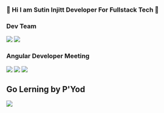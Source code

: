 ### :whale: Hi I am Sutin Injitt Developer For Fullstack Tech :snake:

### Dev Team 

<img src="https://lh3.googleusercontent.com/lGtfAUSn3f2-23cWDkbvHQ4Wq1SmIspwYvlKMdZLmqOr6UixVqH14GLlqemx26doTagKmeyFmk9Hnn4BUftxNvEDLR7XGxOk_ommIiko0Q6eQL37draSnEhVckEqjm6HY4xOkYI4e-nUaFxSZN-4su9ax0A1wRS-SBQID8cy7o82FFx3dnx4aJPusxxGa8moMzC1O2WRFMUj1TZj72WIiFX0r02rbY_tzccxEl7nmcglUlAl1UddFIjCnTz0rB0pdjZW8n4mQxzdysg5cp-wLR-XQUcYWR-bCfmXD3YP4uzbXTNnzBza9vZkQFn3SuFCkdcjnGpyGOjRgCR6qPYSViOe4eGN81ekrhIhppxpxRGcJ_5K_gDgUvAQCewrL_iquLwe3OTBL-6OM287VqQ3YtLG1ZE08lqaaEr9uceqxUIKtx_Fb1R1dMTCjhc5qjuIfChRQdna_Jm18BXhQ1W5Ws7SIAS7eoYSTZQmnL5JtKba1Y6qc0peyaTROhGYJKr4j-87oauCqmKuk0RQnl5-Wl5MKb_peNk123Uip491Mxb219p1fNblB8cshF-xVMYeubDp5Wuxz9tI8F6uCQN815fagkZhckMTqwzzuMDpNk8PSeFHI2ZwCXiUgmbyCGhC2ik5QN7u8l7xOl3-O7Zf7jq52OiWMvpjiguA_82M0Xhkd64XxGXqsm3Js9qKlg=w1080-h810-no?authuser=0" />

<img src="https://scontent.fbkk5-5.fna.fbcdn.net/v/t1.0-9/116791496_2699106467031890_8103958000842022234_o.jpg?_nc_cat=100&_nc_sid=730e14&_nc_eui2=AeFWUPKcO54P6jEK8i4RTTwF2lWN95y_TKnaVY33nL9MqTRcskW794QCccnCsUVpKVyHOdxbSSj4hkE56c7-RsTk&_nc_ohc=wZyPCJ3Hh7UAX-hsTjM&_nc_ht=scontent.fbkk5-5.fna&oh=b3acf2f2a1cd494b4c4aaf38842cbb56&oe=5F4B434D" />

### Angular Developer Meeting

<img src="https://lh3.googleusercontent.com/txMt3mNl5ykH50c-HFZL-GWeMjyvizU4q2pd5NCUJnrBt4K9bE4Bc4O4iQaEOi2m-EWfIragUvBG_I8t1zRZSF1Or8cpP83Z4mi8WstxTI-wGc_63y65A-HwyjcCw3Ufam0Os6pt6Q_NlkWp8HEwpP0U6_XSzFmnUpPsSJtv0RQikyUQbIEPmIqUMK0OhqIlArv6MiUIrjLJa5F2sCPNoAaZcFHDRcpM5YewzG4LiCUP1oIs9Gt1UMzoxYmRO4ZCCmdc2-XAcYAWaYzDR0RGEc15tTAEbmUQ3N1qg7P8vnVbeB1vom0bTBLi3qemHwKVQT4caDlkBEk-M3iITL9JvnmORqFA17x1qlO8x39iSR-20bz_lzx3YXKUpQwnAw4OhAUWwR6IhDjHuWiLUSUuIPslXjO-_fDUPZihTdjRWAkIoPhGdzVNKoAtUOLtCnwdcZiybLLIeWpwUOz0H9z1hprkHGg6KptiLJrMmy5sJdtKh-GZ3u2qE7e6jMjEALec8fZNRu44n8hwY-khsaodsxV_z-gE_SUdngUHC75zQlq6R3t7u98i5scx7vlBjAuaxRcE-P19lpOMCYrLQ3mLJ1nzqds6T-25appg3VRot-PWGldNxJ8Mrklh8A1I6e-P72o_L9SbyZ0eZREtpCxF829Mj9ZHS7ym4ljlOR2CPiTjbXq1cbHO7_f3rHEd6g=w2340-h1080-no?authuser=0" />

<img src="https://lh3.googleusercontent.com/xDeTULM6rbYiBFzclKdIBGSx9P3njCjr7E5rMPy8gi1eEV7OZmWq6SzuzzyusBe7huLEaK-DTZ7_9CS5P79GfsTQQXV9a8HrPXQVDShPjVNB2VqPdbrUOZfERcDW27rNAKhITKv1IhNiTDtgP0-hdz-74Q2-ttzNkAfiDHYn95rVwI0klcfZNdLZhG8w66Evq6s6q297ciqvOQ85q5xG4t8Kx1Too5fpmRzXdB_h_58FemLHWtz5XzwF9x76qTtkOUeuE36ifmjfMbCdDGXrXq5e73VH7Eswo40IbX0_0j8cjbAGnMtNe1ESb4LS8IM0kyMu3U6ubj-WpO37cKEIj4YbD4mt7ghEAB6UD7VgSSmy-zBtbapwG9BQOSa_et_z5o6Fz20QLFfu7FlcX4NP4X4JR8KW7JSQQt4X8mZcmfTX4yb97GnuFY4LTbJCIrH2S81QBfYbOEavRgesFENt8schTLynofYKHiFCIldpmBYBPhhfLs4YLKSjCg5C3sAGEp7HLZPPScCXK-h6yKyR7QvTS5RlJTQVhyG-psJ8TYA57gePAi4lxaFmSVHamrVtpk65lKCKqigOccn52xXKTN77aYMfhB69pi43VwYkPh1_Phe7v1gtdyD-lcdYMnsPk2Sm3Pcs7RFqUyWrfa7DofgjHc56KmLZbK1EhjzqWa_Cwkq0gD3fgBVmwpOeFw=w2326-h1744-no?authuser=0" />

<img src="https://lh3.googleusercontent.com/HH8v_ppocSfMciEP1EafxrzUuD8hUfr1NXfy3T8Cs_hgN_eKbCi5MakgltyQvxS5ZflaC_5W8dV91gOdOde08PBeoX5dmcR71YFfg_SpM3qqiytpllH4lMqhNMw2NykCVYyPhYlJyN9NjQfOh_X8XXU2PGfFYV7SfRxEReZgTNeuhllJQdH9Q52GE108RrvPTFr77CjS3bTSMM6c-PQ4jnWyO9yJwkr5u80F6pke5mOW03J74MXdhynfsVxfAwZyLn9LTfsMu_n00uJaQIjQjnmeyOhPNdznQlgWckXzueUStu9tfgg7kIO1ykOkajc7RAJusBQe3TZ14rUakm0GAXvo1NRoRNnsDfmxmjW-aQJWiJhhcOTf1MEaT1VwFow5FDdHJReKh28hWys8sRWKQvfD6FLyL9AoU60VEjT63BSTE1IZ1aZJZQiJhoMU9Rlh7dRCwNJNi-aPCPn5CYVR_bAEB46w3Y-GNe4I3Vp7ZGtjp3kiese5G_PUfaT2u6l0Za00nWWed_oDaYgd9Fzj1vjdz0k_6BUH0bMCdNFlBqRwZCmrNeFFdJUgswHiVwLsHiNMGM8gyaFIsu3bH3Qz80fGPquQHLpqjFsqZCsQBxKA0LkKT_vjd6_cLaFUB0TtThSiumWr1OT-fsuAls2V2XGZfPwBAlso50J_Agpnr0xOffxN61AWIRXES_LrcQ=w1080-h810-no?authuser=0" />

## Go Lerning by P'Yod
<img src="https://lh3.googleusercontent.com/gAOw_6ws-epmGSWSiY74xW_iiKBAdTVMUS2BIBK3_Sv5H4VJLUV4C8FTVeE6kiitwutASd6rBcWKMIDPm4WzxeaAMqz_LXcCsG8xFJJR8nym3DCEBfgwT8CcxcqCc9YnEgDQnSG-Xln5cRrvRc0EB1GZhzMBRqhH_ipMG7xY0WgKBD5Gyuni_rTqM7ZihN4MM5-YPfNyTI0dngpPSMrDwZGN0tdfJ7ee8DGtKgpJ_IpTR2TWL1v-rKscgfMQpptf9aPMlUuxTXIvwRPKagiTCQ3ncKPsKeg5ab4ra1econtC-LcABV-V5phBdxBhjIlSt0CFqm3b--mkHbVVFaRB7tvl9VBVo_xlDxwBy5Bi5J2WVSr1IWOw0sQNB7ESP0g6QiybzSPKDseT556W35unT7HPz1VBSXNP1QoZ6ZHXhdtxu_lGha6EhMKD-AaqjYxTQMqO1O322U5VcU7kdmwsSAN3cmNJC9i2wJAVd6eAdR9OosXw0Q2cxQYhJCokdbkzA1mgrueOIEDXzK1YyBOHBGpikAXWNpn3ufrZnQEAudXKbg7F91Cr-tqfV5wXDoP0OzVTPY7SfhF5uklPmf5YAs1hBIGDDYjwHT2uXU29TVSo3BqBuw-3BxCfsXrb_4YvHZ0cDiKBRsLyRPkX0zjP-xd2JB8Zes84SGbmM625r0fDvFGJLodI097_s776cQ=w2326-h1744-no?authuser=0" />

